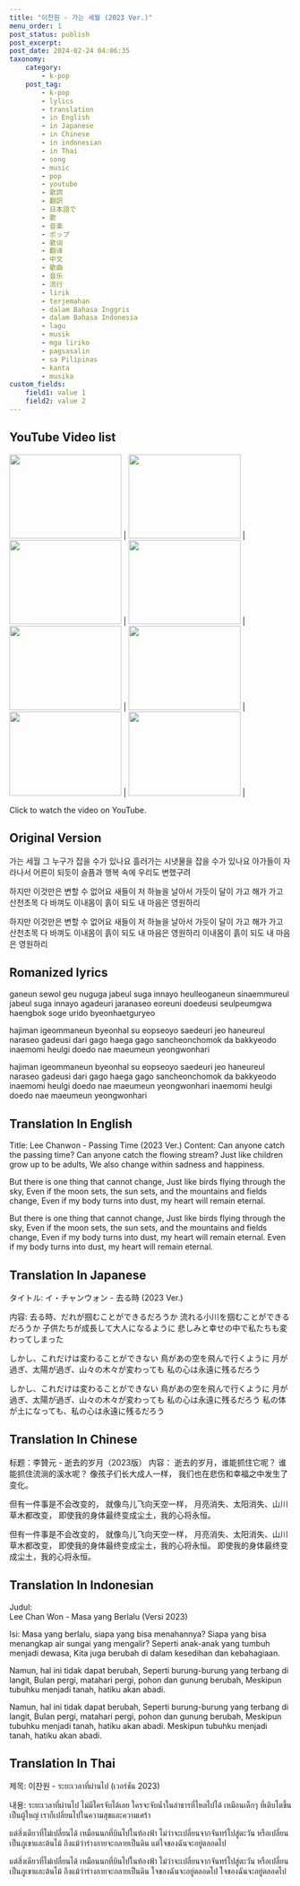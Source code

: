 ```yaml
---
title: "이찬원 - 가는 세월 (2023 Ver.)"
menu_order: 1
post_status: publish
post_excerpt: 
post_date: 2024-02-24 04:06:35
taxonomy:
    category:
        - k-pop
    post_tag:
        - k-pop
        - lylics
        - translation
        - in English
        - in Japanese
        - in Chinese
        - in indonesian
        - in Thai
        - song
        - music
        - pop
        - youtube
        - 歌詞
        - 翻訳
        - 日本語で
        - 歌
        - 音楽
        - ポップ
        - 歌词
        - 翻译
        - 中文
        - 歌曲
        - 音乐
        - 流行
        - lirik
        - terjemahan
        - dalam Bahasa Inggris
        - dalam Bahasa Indonesia
        - lagu
        - musik
        - mga liriko
        - pagsasalin
        - sa Pilipinas
        - kanta
        - musika
custom_fields:
    field1: value 1
    field2: value 2
---
```


## YouTube Video list
 [<img src='http://img.youtube.com/vi/_odUrE8hu7A/0.jpg' width='200' height='150'>](https://youtu.be/_odUrE8hu7A) | [<img src='http://img.youtube.com/vi/yaeG5iPP414/0.jpg' width='200' height='150'>](https://youtu.be/yaeG5iPP414) | [<img src='http://img.youtube.com/vi/0AMKG7GiwTE/0.jpg' width='200' height='150'>](https://youtu.be/0AMKG7GiwTE) | [<img src='http://img.youtube.com/vi/tW3R02hZwM4/0.jpg' width='200' height='150'>](https://youtu.be/tW3R02hZwM4) | [<img src='http://img.youtube.com/vi/oZkBSf2U3rk/0.jpg' width='200' height='150'>](https://youtu.be/oZkBSf2U3rk) |
 [<img src='http://img.youtube.com/vi/Cu3RyNybGTg/0.jpg' width='200' height='150'>](https://youtu.be/Cu3RyNybGTg) | [<img src='http://img.youtube.com/vi/rRUhriSKoSM/0.jpg' width='200' height='150'>](https://youtu.be/rRUhriSKoSM) | [<img src='http://img.youtube.com/vi/5fVJhWGcFmM/0.jpg' width='200' height='150'>](https://youtu.be/5fVJhWGcFmM) |

Click to watch the video on YouTube.
## Original Version
가는 세월 그 누구가 잡을 수가 있나요 
흘러가는 시냇물을 잡을 수가 있나요 
아가들이 자라나서 어른이 되듯이 
슬픔과 행복 속에 우리도 변했구려 

하지만 이것만은 변할 수 없어요 
새들이 저 하늘을 날아서 가듯이 
달이 가고 해가 가고 산천초목 다 바껴도 
이내몸이 흙이 되도 내 마음은 영원하리 

하지만 이것만은 변할 수 없어요 
새들이 저 하늘을 날아서 가듯이 
달이 가고 해가 가고 산천초목 다 바껴도 
이내몸이 흙이 되도 내 마음은 영원하리 
이내몸이 흙이 되도 내 마음은 영원하리 



## Romanized lyrics
ganeun sewol geu nuguga jabeul suga innayo 
heulleoganeun sinaemmureul jabeul suga innayo 
agadeuri jaranaseo eoreuni doedeusi 
seulpeumgwa haengbok soge urido byeonhaetguryeo 

hajiman igeommaneun byeonhal su eopseoyo 
saedeuri jeo haneureul naraseo gadeusi 
dari gago haega gago sancheonchomok da bakkyeodo 
inaemomi heulgi doedo nae maeumeun yeongwonhari 

hajiman igeommaneun byeonhal su eopseoyo 
saedeuri jeo haneureul naraseo gadeusi 
dari gago haega gago sancheonchomok da bakkyeodo 
inaemomi heulgi doedo nae maeumeun yeongwonhari 
inaemomi heulgi doedo nae maeumeun yeongwonhari 



## Translation In English
Title: Lee Chanwon - Passing Time (2023 Ver.)
Content:
Can anyone catch the passing time?
Can anyone catch the flowing stream?
Just like children grow up to be adults,
We also change within sadness and happiness.

But there is one thing that cannot change,
Just like birds flying through the sky,
Even if the moon sets, the sun sets, and the mountains and fields change,
Even if my body turns into dust, my heart will remain eternal.

But there is one thing that cannot change,
Just like birds flying through the sky,
Even if the moon sets, the sun sets, and the mountains and fields change,
Even if my body turns into dust, my heart will remain eternal.
Even if my body turns into dust, my heart will remain eternal.
## Translation In Japanese
タイトル: 
イ・チャンウォン - 去る時 (2023 Ver.)

内容:
去る時、だれが掴むことができるだろうか
流れる小川を掴むことができるだろうか
子供たちが成長して大人になるように
悲しみと幸せの中で私たちも変わってしまった

しかし、これだけは変わることができない
鳥があの空を飛んで行くように
月が過ぎ、太陽が過ぎ、山々の木々が変わっても
私の心は永遠に残るだろう

しかし、これだけは変わることができない
鳥があの空を飛んで行くように
月が過ぎ、太陽が過ぎ、山々の木々が変わっても
私の心は永遠に残るだろう
私の体が土になっても、私の心は永遠に残るだろう
## Translation In Chinese
标题：李贊元 - 逝去的岁月（2023版）
内容：
逝去的岁月，谁能抓住它呢？
谁能抓住流淌的溪水呢？
像孩子们长大成人一样，
我们也在悲伤和幸福之中发生了变化。

但有一件事是不会改变的，
就像鸟儿飞向天空一样，
月亮消失、太阳消失、山川草木都改变，
即使我的身体最终变成尘土，我的心将永恒。

但有一件事是不会改变的，
就像鸟儿飞向天空一样，
月亮消失、太阳消失、山川草木都改变，
即使我的身体最终变成尘土，我的心将永恒。
即使我的身体最终变成尘土，我的心将永恒。
## Translation In Indonesian
Judul:  
Lee Chan Won - Masa yang Berlalu (Versi 2023)

Isi: 
Masa yang berlalu, siapa yang bisa menahannya?
Siapa yang bisa menangkap air sungai yang mengalir?
Seperti anak-anak yang tumbuh menjadi dewasa,
Kita juga berubah di dalam kesedihan dan kebahagiaan.

Namun, hal ini tidak dapat berubah,
Seperti burung-burung yang terbang di langit,
Bulan pergi, matahari pergi, pohon dan gunung berubah,
Meskipun tubuhku menjadi tanah, hatiku akan abadi.

Namun, hal ini tidak dapat berubah,
Seperti burung-burung yang terbang di langit,
Bulan pergi, matahari pergi, pohon dan gunung berubah,
Meskipun tubuhku menjadi tanah, hatiku akan abadi.
Meskipun tubuhku menjadi tanah, hatiku akan abadi.
## Translation In Thai
제목:
이찬원 - ระยะเวลาที่ผ่านไป (เวอร์ชัน 2023)

내용:
ระยะเวลาที่ผ่านไป ไม่มีใครจับได้เลย
ใครจะจับน้ำในลำธารที่ไหลไปได้
เหมือนเด็กๆ ที่เติบโตขึ้นเป็นผู้ใหญ่
เราก็เปลี่ยนไปในความสุขและความเศร้า

แต่สิ่งเดียวที่ไม่เปลี่ยนได้
เหมือนนกที่บินไปในท้องฟ้า
ไม่ว่าจะเปลี่ยนจากจันทร์ไปสู่ตะวัน หรือเปลี่ยนเป็นภูเขาและต้นไม้
ถึงแม้ว่าร่างกายจะกลายเป็นดิน
แต่ใจของฉันจะอยู่ตลอดไป

แต่สิ่งเดียวที่ไม่เปลี่ยนได้
เหมือนนกที่บินไปในท้องฟ้า
ไม่ว่าจะเปลี่ยนจากจันทร์ไปสู่ตะวัน หรือเปลี่ยนเป็นภูเขาและต้นไม้
ถึงแม้ว่าร่างกายจะกลายเป็นดิน
ใจของฉันจะอยู่ตลอดไป
ใจของฉันจะอยู่ตลอดไป
